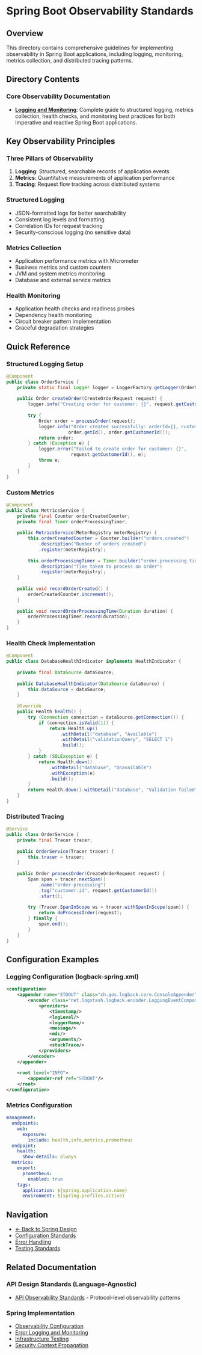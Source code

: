 # Spring Boot Observability Standards

## Overview

This directory contains comprehensive guidelines for implementing observability in Spring Boot applications, including logging, monitoring, metrics collection, and distributed tracing patterns.

## Directory Contents

### Core Observability Documentation

- **[Logging and Monitoring](Logging%20and%20Monitoring.md)**: Complete guide to structured logging, metrics collection, health checks, and monitoring best practices for both imperative and reactive Spring Boot applications.

## Key Observability Principles

### Three Pillars of Observability
1. **Logging**: Structured, searchable records of application events
2. **Metrics**: Quantitative measurements of application performance
3. **Tracing**: Request flow tracking across distributed systems

### Structured Logging
- JSON-formatted logs for better searchability
- Consistent log levels and formatting
- Correlation IDs for request tracking
- Security-conscious logging (no sensitive data)

### Metrics Collection
- Application performance metrics with Micrometer
- Business metrics and custom counters
- JVM and system metrics monitoring
- Database and external service metrics

### Health Monitoring
- Application health checks and readiness probes
- Dependency health monitoring
- Circuit breaker pattern implementation
- Graceful degradation strategies

## Quick Reference

### Structured Logging Setup
```java
@Component
public class OrderService {
    private static final Logger logger = LoggerFactory.getLogger(OrderService.class);
    
    public Order createOrder(CreateOrderRequest request) {
        logger.info("Creating order for customer: {}", request.getCustomerId());
        
        try {
            Order order = processOrder(request);
            logger.info("Order created successfully: orderId={}, customerId={}", 
                       order.getId(), order.getCustomerId());
            return order;
        } catch (Exception e) {
            logger.error("Failed to create order for customer: {}", 
                        request.getCustomerId(), e);
            throw e;
        }
    }
}
```

### Custom Metrics
```java
@Component
public class MetricsService {
    private final Counter orderCreatedCounter;
    private final Timer orderProcessingTimer;
    
    public MetricsService(MeterRegistry meterRegistry) {
        this.orderCreatedCounter = Counter.builder("orders.created")
            .description("Number of orders created")
            .register(meterRegistry);
            
        this.orderProcessingTimer = Timer.builder("order.processing.time")
            .description("Time taken to process an order")
            .register(meterRegistry);
    }
    
    public void recordOrderCreated() {
        orderCreatedCounter.increment();
    }
    
    public void recordOrderProcessingTime(Duration duration) {
        orderProcessingTimer.record(duration);
    }
}
```

### Health Check Implementation
```java
@Component
public class DatabaseHealthIndicator implements HealthIndicator {
    
    private final DataSource dataSource;
    
    public DatabaseHealthIndicator(DataSource dataSource) {
        this.dataSource = dataSource;
    }
    
    @Override
    public Health health() {
        try (Connection connection = dataSource.getConnection()) {
            if (connection.isValid(1)) {
                return Health.up()
                    .withDetail("database", "Available")
                    .withDetail("validationQuery", "SELECT 1")
                    .build();
            }
        } catch (SQLException e) {
            return Health.down()
                .withDetail("database", "Unavailable")
                .withException(e)
                .build();
        }
        return Health.down().withDetail("database", "Validation failed").build();
    }
}
```

### Distributed Tracing
```java
@Service
public class OrderService {
    private final Tracer tracer;
    
    public OrderService(Tracer tracer) {
        this.tracer = tracer;
    }
    
    public Order processOrder(CreateOrderRequest request) {
        Span span = tracer.nextSpan()
            .name("order-processing")
            .tag("customer.id", request.getCustomerId())
            .start();
        
        try (Tracer.SpanInScope ws = tracer.withSpanInScope(span)) {
            return doProcessOrder(request);
        } finally {
            span.end();
        }
    }
}
```

## Configuration Examples

### Logging Configuration (logback-spring.xml)
```xml
<configuration>
    <appender name="STDOUT" class="ch.qos.logback.core.ConsoleAppender">
        <encoder class="net.logstash.logback.encoder.LoggingEventCompositeJsonEncoder">
            <providers>
                <timestamp/>
                <logLevel/>
                <loggerName/>
                <message/>
                <mdc/>
                <arguments/>
                <stackTrace/>
            </providers>
        </encoder>
    </appender>
    
    <root level="INFO">
        <appender-ref ref="STDOUT"/>
    </root>
</configuration>
```

### Metrics Configuration
```yaml
management:
  endpoints:
    web:
      exposure:
        include: health,info,metrics,prometheus
  endpoint:
    health:
      show-details: always
  metrics:
    export:
      prometheus:
        enabled: true
    tags:
      application: ${spring.application.name}
      environment: ${spring.profiles.active}
```

## Navigation

- [← Back to Spring Design](../README.md)
- [Configuration Standards](../configuration/README.md)
- [Error Handling](../error-handling/README.md)
- [Testing Standards](../testing/README.md)

## Related Documentation

### API Design Standards (Language-Agnostic)
- [API Observability Standards](../../api-design/advanced-patterns/API-Observability-Standards.md) - Protocol-level observability patterns

### Spring Implementation
- [Observability Configuration](../configuration/Observability-Configuration.md)
- [Error Logging and Monitoring](../error-handling/Error-Logging-and-Monitoring.md)  
- [Infrastructure Testing](../testing/specialized-testing/Infrastructure-Testing.md)
- [Security Context Propagation](../security/Security-Context-Propagation.md)